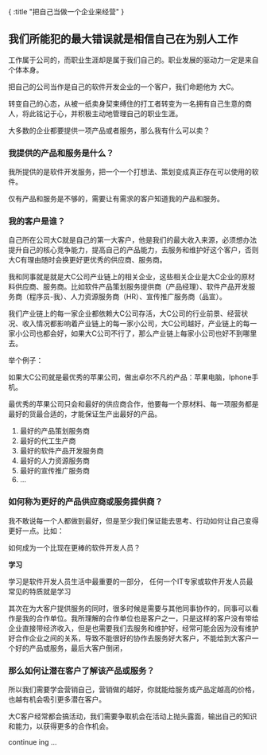 {
    :title "把自己当做一个企业来经营"
}

## 我们所能犯的最大错误就是相信自己在为别人工作

工作属于公司的，而职业生涯却是属于我们自己的。职业发展的驱动力一定是来自个体本身。

把自己的公司当作是自己的软件开发企业的一个客户，我们命题他为 大C。

转变自己的心态，从被一纸卖身契束缚住的打工者转变为一名拥有自己生意的商人，将此铭记于心，并积极主动地管理自己的职业生涯。

大多数的企业都要提供一项产品或者服务，那么我有什么可以卖？

### 我提供的产品和服务是什么？

我所提供的是软件开发服务，把一个一个打想法、策划变成真正存在可以使用的软件。

仅有产品和服务是不够的，需要让有需求的客户知道我的产品和服务。


### 我的客户是谁？

自己所在公司大C就是自己的第一大客户，他是我们的最大收入来源，必须想办法提升自己的核心竞争能力，提高自己的产品能力，去服务和维护好这个客户，否则大C有理由随时会换更好更优秀的供应商、服务商。

我和同事就是就是大C公司产业链上的相关企业，这些相关企业是大C企业的原材料供应商、服务商。比如软件产品策划服务提供商（产品经理）、软件产品开发服务商（程序员-我）、人力资源服务商（HR）、宣传推广服务商（品宣）。

我们产业链上的每一家企业都依赖大C公司存活，大C公司的行业前景、经营状况、收入情况都影响着产业链上的每一家小公司，大C公司越好，产业链上的每一家小公司也都会好，如果大C公司不行了，那么产业链上每家小公司也好不到哪里去。

举个例子：

如果大C公司就是最优秀的苹果公司，做出卓尔不凡的产品：苹果电脑，Iphone手机。

最优秀的苹果公司只会和最好的供应商合作，他要每一个原材料、每一项服务都是最好的货最合适的，才能保证生产出最好的产品。

1. 最好的产品策划服务商
2. 最好的代工生产商
3. 最好的软件产品开发服务商
4. 最好的人力资源服务商
5. 最好的宣传推广服务商
6. ...


### 如何称为更好的产品供应商或服务提供商？

我不敢说每一个人都做到最好，但是至少我们保证能去思考、行动如何让自己变得更好一点。比如：

如何成为一个比现在更棒的软件开发人员？

**学习**

学习是软件开发人员生活中最重要的一部分，
任何一个IT专家或软件开发人员最常见的特质就是学习


其次在为大客户提供服务的同时，很多时候是需要与其他同事协作的，同事可以看作是我的合作单位。我所理解的合作单位也是客户之一，只是这样的客户没有带给企业直接带经济收入，但是也需要我们去服务和维护好，经常可能会因为没有维护好合作企业之间的关系，导致不能很好的协作去服务好大客户，不能给到大客户一个好的产品或服务，最后大客户倒闭，




### 那么如何让潜在客户了解该产品或服务？

所以我们需要学会营销自己，营销做的越好，你就能给服务或产品定越高的价格，也越有机会吸引更多潜在客户。

大C客户经常都会搞活动，我们需要争取机会在活动上抛头露面，输出自己的知识和能力，以获得更多的合作机会。

continue ing ...



